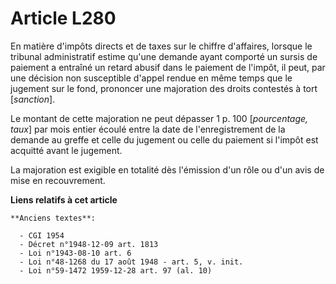 # Article L280

En matière d'impôts directs et de taxes sur le chiffre d'affaires, lorsque le tribunal administratif estime qu'une demande
ayant comporté un sursis de paiement a entraîné un retard abusif dans le paiement de l'impôt, il peut, par une décision non
susceptible d'appel rendue en même temps que le jugement sur le fond, prononcer une majoration des droits contestés à tort
[*sanction*].

Le montant de cette majoration ne peut dépasser 1 p. 100 [*pourcentage, taux*] par mois entier écoulé entre la date de
l'enregistrement de la demande au greffe et celle du jugement ou celle du paiement si l'impôt est acquitté avant le jugement.

La majoration est exigible en totalité dès l'émission d'un rôle ou d'un avis de mise en recouvrement.

**Liens relatifs à cet article**

	**Anciens textes**:

	  - CGI 1954
	  - Décret n°1948-12-09 art. 1813
	  - Loi n°1943-08-10 art. 6
	  - Loi n°48-1268 du 17 août 1948 - art. 5, v. init.
	  - Loi n°59-1472 1959-12-28 art. 97 (al. 10)
